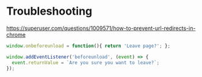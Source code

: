 # Troubleshooting

https://superuser.com/questions/1009571/how-to-prevent-url-redirects-in-chrome

```js
window.onbeforeunload = function(){ return 'Leave page?'; };
```

```js
window.addEventListener('beforeunload', (event) => {
  event.returnValue = `Are you sure you want to leave?`;
});
```
